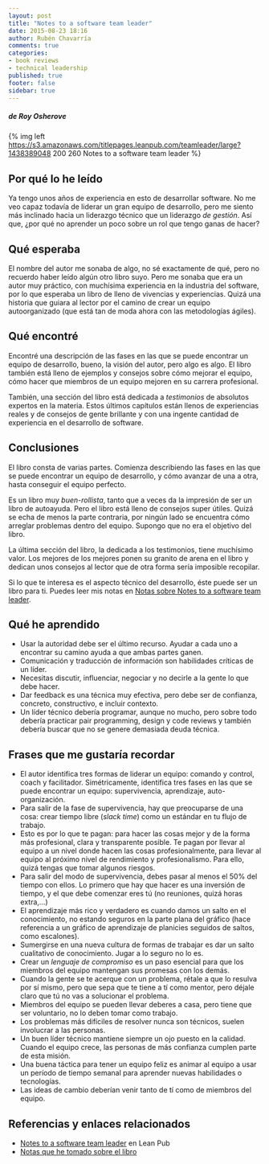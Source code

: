 ```yaml
---
layout: post
title: "Notes to a software team leader"
date: 2015-08-23 18:16
author: Rubén Chavarría
comments: true
categories: 
- book reviews
- technical leadership
published: true
footer: false
sidebar: true
---
```


##### de Roy Osherove

{% img left https://s3.amazonaws.com/titlepages.leanpub.com/teamleader/large?1438389048 200 260 Notes to a software team leader %}

## Por qué lo he leído

Ya tengo unos años de experiencia en esto de desarrollar software. No me veo
capaz todavía de liderar un gran equipo de desarrollo, pero me siento más
inclinado hacia un liderazgo técnico que un liderazgo *de gestión*. Así que,
¿por qué no aprender un poco sobre un rol que tengo ganas de hacer? 

<!-- more -->

## Qué esperaba

El nombre del autor me sonaba de algo, no sé exactamente de qué, pero no recuerdo
haber leído algún otro libro suyo. Pero me sonaba que era un autor muy práctico,
con muchísima experiencia en la industria del software, por lo que esperaba un
libro de lleno de vivencias y experiencias. Quizá una historia que guiara al lector
por el camino de crear un equipo autoorganizado (que está tan de moda ahora con
las metodologías ágiles).

## Qué encontré

Encontré una descripción de las fases en las que se puede encontrar un equipo de
desarrollo, bueno, la visión del autor, pero algo es algo. El libro también está
lleno de ejemplos y consejos sobre cómo mejorar el equipo, cómo hacer que
miembros de un equipo mejoren en su carrera profesional.

También, una sección del libro está dedicada a *testimonios* de absolutos expertos
en la materia. Estos últimos capítulos están llenos de experiencias reales y de
consejos de gente brillante y con una ingente cantidad de experiencia en el
desarrollo de software.

## Conclusiones

El libro consta de varias partes. Comienza describiendo las fases en las que se
puede encontrar un equipo de desarrollo, y cómo avanzar de una a otra, hasta
conseguir el equipo perfecto.

Es un libro muy *buen-rollista*, tanto que a veces da la impresión de ser un
libro de autoayuda. Pero el libro está lleno de consejos super útiles. Quizá
se echa de menos la parte contraria, por ningún lado se encuentra cómo arreglar
problemas dentro del equipo. Supongo que no era el objetivo del libro.

La última sección del libro, la dedicada a los testimonios, tiene muchísimo
valor. Los mejores de los mejores ponen su granito de arena en el libro y
dedican unos consejos al lector que de otra forma sería imposible recopilar.

Si lo que te interesa es el aspecto técnico del desarrollo, éste puede ser un
libro para ti. Puedes leer mis notas en
[Notas sobre Notes to a software team leader][2].

## Qué he aprendido

- Usar la autoridad debe ser el último recurso. Ayudar a cada uno a encontrar
su camino ayuda a que ambas partes ganen.
- Comunicación y traducción de información son habilidades críticas de un líder.
- Necesitas discutir, influenciar, negociar y no decirle a la gente lo que debe
hacer.
- Dar feedback es una técnica muy efectiva, pero debe ser de confianza, concreto,
constructivo, e incluir contexto.
- Un líder técnico debería programar, aunque no mucho, pero sobre todo debería
practicar pair programming, design y code reviews y también debería buscar que
no se genere demasiada deuda técnica.

## Frases que me gustaría recordar

- El autor identifica tres formas de liderar un equipo: comando y control, coach
y facilitador. Simétricamente, identifica tres fases en las que se puede
encontrar un equipo: supervivencia, aprendizaje, auto-organización.
- Para salir de la fase de supervivencia, hay que preocuparse de una cosa: crear
tiempo libre (*slack time*) como un estándar en tu flujo de trabajo.
- Esto es por lo que te pagan: para hacer las cosas mejor y de la forma más
profesional, clara y transparente posible. Te pagan por llevar al equipo a un
nivel donde hacen las cosas profesionalmente, para llevar al equipo al próximo
nivel de rendimiento y profesionalismo. Para ello, quizá tengas que tomar
algunos riesgos.
- Para salir del modo de supervivencia, debes pasar al menos el 50% del tiempo
con ellos. Lo primero que hay que hacer es una inversión de tiempo, y el que
debe comenzar eres tú (no reuniones, quizá horas extra,...)
- El aprendizaje más rico y verdadero es cuando damos un salto en el conocimiento,
no estando seguros en la parte plana del gráfico (hace referencia a un gráfico
de aprendizaje de planicies seguidos de saltos, como escalones).
- Sumergirse en una nueva cultura de formas de trabajar es dar un salto
cualitativo de conocimiento. Jugar a lo seguro no lo es.
- Crear un *lenguaje de compromiso* es un paso esencial para que los miembros
del equipo mantengan sus promesas con los demás.
- Cuando la gente se te acerque con un problema, rétale a que lo resulva por
sí mismo, pero que sepa que te tiene a tí como mentor, pero déjale claro que
tú no vas a solucionar el problema.
- Miembros del equipo se pueden llevar deberes a casa, pero tiene que ser
voluntario, no lo deben tomar como trabajo.
- Los problemas más difíciles de resolver nunca son técnicos, suelen involucrar
a las personas.
- Un buen líder técnico mantiene siempre un ojo puesto en la calidad. Cuando el
equipo crece, las personas de más confianza cumplen parte de esta misión.
- Una buena táctica para tener un equipo feliz es animar al equipo a usar un
período de tiempo semanal para aprender nuevas habilidades o tecnologías.
- Las ideas de cambio deberían venir tanto de tí como de miembros del equipo.

## Referencias y enlaces relacionados

- [Notes to a software team leader][1] en Lean Pub
- [Notas que he tomado sobre el libro][2]

[1]: https://leanpub.com/teamleader
[2]: https://github.com/rchavarria/blog-post-incubator/blob/master/published-book-notes/notes-software-team-leader.markdown

